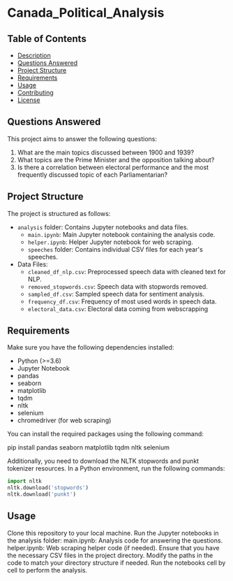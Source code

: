 # Canada_Political_Analysis

## Table of Contents

- [Description](#description)
- [Questions Answered](#questions-answered)
- [Project Structure](#project-structure)
- [Requirements](#requirements)
- [Usage](#usage)
- [Contributing](#contributing)
- [License](#license)

## Questions Answered

This project aims to answer the following questions:

1. What are the main topics discussed between 1900 and 1939?
2. What topics are the Prime Minister and the opposition talking about?
3. Is there a correlation between electoral performance and the most frequently discussed topic of each Parliamentarian?

## Project Structure

The project is structured as follows:

- `analysis` folder: Contains Jupyter notebooks and data files.
  - `main.ipynb`: Main Jupyter notebook containing the analysis code.
  - `helper.ipynb`: Helper Jupyter notebook for web scraping.
  - `speeches` folder: Contains individual CSV files for each year's speeches.
- Data Files:
  - `cleaned_df_nlp.csv`: Preprocessed speech data with cleaned text for NLP.
  - `removed_stopwords.csv`: Speech data with stopwords removed.
  - `sampled_df.csv`: Sampled speech data for sentiment analysis.
  - `frequency_df.csv`: Frequency of most used words in speech data.
  - `electoral_data.csv`: Electoral data coming from webscrapping

## Requirements

Make sure you have the following dependencies installed:

- Python (>=3.6)
- Jupyter Notebook
- pandas
- seaborn
- matplotlib
- tqdm
- nltk
- selenium
- chromedriver (for web scraping)

You can install the required packages using the following command:

pip install pandas seaborn matplotlib tqdm nltk selenium

Additionally, you need to download the NLTK stopwords and punkt tokenizer resources. In a Python environment, run the following commands:

```python
import nltk
nltk.download('stopwords')
nltk.download('punkt')
```

## Usage

Clone this repository to your local machine.
Run the Jupyter notebooks in the analysis folder:
main.ipynb: Analysis code for answering the questions.
helper.ipynb: Web scraping helper code (if needed).
Ensure that you have the necessary CSV files in the project directory.
Modify the paths in the code to match your directory structure if needed.
Run the notebooks cell by cell to perform the analysis.
